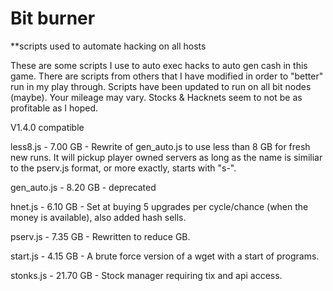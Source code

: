# Bit burner
**scripts used to automate hacking on all hosts

These are some scripts I use to auto exec hacks to auto gen cash in this game.
There are scripts from others that I have modified in order to "better" run in my play through.
Scripts have been updated to run on all bit nodes (maybe).
Your mileage may vary. Stocks & Hacknets seem to not be as profitable as I hoped.

V1.4.0 compatible

less8.js - 7.00 GB - Rewrite of gen_auto.js to use less than 8 GB for fresh new runs. It will pickup player owned servers as long as the name is similiar to the pserv.js format, or more exactly, starts with "s-".

gen_auto.js - 8.20 GB - deprecated

hnet.js - 6.10 GB - Set at buying 5 upgrades per cycle/chance (when the money is available), also added hash sells.

pserv.js - 7.35 GB - Rewritten to reduce GB.

start.js - 4.15 GB - A brute force version of a wget with a start of programs.

stonks.js - 21.70 GB - Stock manager requiring tix and api access.
